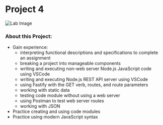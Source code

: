 # Project 4

![Lab Image](https://images.unsplash.com/photo-1618422168439-4b03d3a05b15?ixid=MnwxMjA3fDB8MHxzZWFyY2h8NXx8Y29tcHV0ZXIlMjBwcm9ncmFtbWluZ3xlbnwwfHwwfHw%3D&ixlib=rb-1.2.1&auto=format&fit=crop&w=500&q=60)

### About this Project:
* Gain experience:
  * interpreting functional descriptions and specifications to complete an assignment
  * breaking a project into manageable components
  * writing and executing non-web server Node.js JavaScript code using VSCode
  * writing and executing Node.js REST API server using VSCode
  * using Fastify with the GET verb, routes, and route parameters
  * working with static data
  * testing code module without using a web server
  * using Postman to test web server routes
  * working with JSON
* Practice creating and using code modules
* Practice using modern JavaScript syntax
